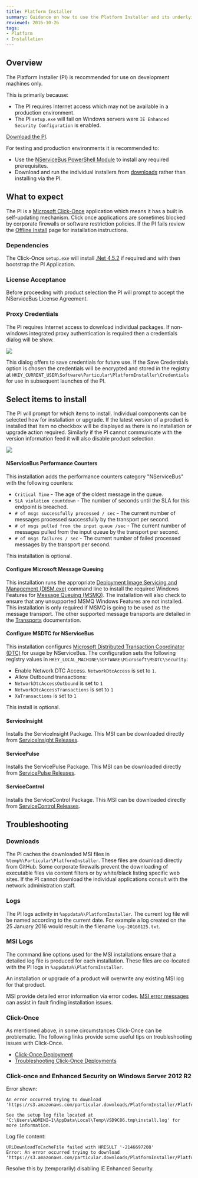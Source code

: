```yaml
---
title: Platform Installer
summary: Guidance on how to use the Platform Installer and its underlying components
reviewed: 2016-10-26
tags:
- Platform
- Installation
---
```


## Overview

The Platform Installer (PI) is recommended for use on development machines only.

This is primarily because:

 * The PI requires Internet access which may not be available in a production environment.
 * The PI `setup.exe` will fail on Windows servers were `IE Enhanced Security Configuration` is enabled.

[Download the PI](https://particular.net/start-platform-download).

For testing and production environments it is recommended to:

 * Use the [NServiceBus PowerShell Module](/nservicebus/operations/management-using-powershell.md) to install any required prerequisites.
 * Download and run the individual installers from [downloads](https://particular.net/downloads) rather than installing via the PI.


## What to expect

The PI is a [Microsoft Click-Once](https://msdn.microsoft.com/en-us/library/t71a733d.aspx) application which means it has a built in self-updating mechanism. Click once applications are sometimes blocked by corporate firewalls or software restriction policies. If the PI fails review the [Offline Install](offline.md) page for installation instructions.


### Dependencies

The Click-Once `setup.exe` will install [.Net 4.5.2](https://www.microsoft.com/en-us/download/details.aspx?id=42643) if required and with then bootstrap the PI Application.


### License Acceptance

Before proceeding with product selection the PI will prompt to accept the NServiceBus License Agreement.


### Proxy Credentials

The PI requires Internet access to download individual packages. If non-windows integrated proxy authentication is required then a credentials dialog will be show.

![](save-credentials.png)

This dialog offers to save credentials for future use. If the Save Credentials option is chosen the credentials will be encrypted and stored in the registry at `HKEY_CURRENT_USER\Software\Particular\PlatformInstaller\Credentials` for use in subsequent launches of the PI.


## Select items to install

The PI will prompt for which items to install. Individual components can be selected how for installation or upgrade. If the latest version of a product is installed that item no checkbox will be displayed as there is no installation or upgrade action required. Similarly if the PI cannot communicate with the version information feed it will also disable product selection.

![](select-items.png)


#### NServiceBus Performance Counters

This installation adds the performance counters category "NServiceBus" with the following counters:

 * `Critical Time` - The age of the oldest message in the queue.
 * `SLA violation countdown` - The number of seconds until the SLA for this endpoint is breached.
 * `# of msgs successfully processed / sec` - The current number of messages processed successfully by the transport per second.
 * `# of msgs pulled from the input queue /sec` - The current number of messages pulled from the input queue by the transport per second.
 * `# of msgs failures / sec` - The current number of failed processed messages by the transport per second.

This installation is optional.


#### Configure Microsoft Message Queuing

This installation runs the appropriate [Deployment Image Servicing and Management (DISM.exe)](https://technet.microsoft.com/en-au/library/hh825236.aspx) command line to install the required Windows Features for [Message Queuing (MSMQ)](https://msdn.microsoft.com/en-us/library/ms711472.aspx). The installation will also check to ensure that any unsupported MSMQ Windows Features are not installed. This installation is only required if MSMQ is going to be used as the message transport. The other supported message transports are detailed in the [Transports](/nservicebus/transports/) documentation.


#### Configure MSDTC for NServiceBus

This installation configures [Microsoft Distributed Transaction Coordinator (DTC)](https://msdn.microsoft.com/en-us/library/ms684146.aspx) for usage by NServiceBus. The configuration sets the following registry values in `HKEY_LOCAL_MACHINE\SOFTWARE\Microsoft\MSDTC\Security`:

 * Enable Network DTC Access. `NetworkDtcAccess` is set to `1`.
 * Allow Outbound transactions:
  * `NetworkDtcAccessOutbound` is set to `1`
  * `NetworkDtcAccessTransactions` is set to `1`
  * `XaTransactions` is set to `1`

 This install is optional.


#### ServiceInsight

Installs the ServiceInsight Package. This MSI can be downloaded directly from [ServiceInsight Releases](https://github.com/Particular/ServiceInsight/releases/latest).


#### ServicePulse

Installs the ServicePulse Package. This MSI can be downloaded directly from [ServicePulse Releases](https://github.com/Particular/ServicePulse/releases/latest).


#### ServiceControl

Installs the ServiceControl Package. This MSI can be downloaded directly from [ServiceControl Releases](https://github.com/Particular/ServiceControl/releases/latest).


## Troubleshooting


### Downloads

The PI caches the downloaded MSI files in `%temp%\Particular\PlatformInstaller`. These files are download directly from GitHub. Some corporate firewalls prevent the downloading of executable files via content filters or by white/black listing specific web sites. If the PI cannot download the individual applications consult with the network administration staff.


### Logs

The PI logs activity in `%appdata%\PlatformInstaller`. The current log file will be named according to the current date. For example a log created on the 25 January 2016 would result in the filename `log-20160125.txt`.


### MSI Logs

The command line options used for the MSI installations ensure that a detailed log file is produced for each installation. These files are co-located with the PI logs in `%appdata%\PlatformInstaller`.

An installation or upgrade of a product will overwrite any existing MSI log for that product.

MSI provide detailed error information via error codes. [MSI error messages](https://msdn.microsoft.com/en-us/library/aa376931.aspx) can assist in fault finding installation issues.


### Click-Once

As mentioned above, in some circumstances Click-Once can be problematic. The following links provide some useful tips on troubleshooting issues with Click-Once.

* [Click-Once Deployment](https://msdn.microsoft.com/en-us/library/t71a733d.aspx)
* [Troubleshooting Click-Once Deployments](https://msdn.microsoft.com/en-us/library/fb94w1t5.aspx)


### Click-once and Enhanced Security on Windows Server 2012 R2

Error shown:

```no-highlight
An error occurred trying to download
'https://s3.amazonaws.com/particular.downloads/PlatformInstaller/PlatformInstaller.application'.

See the setup log file located at
'C:\Users\ADMINI~1\AppData\Local\Temp\VSD9C86.tmp\install.log' for more information.
```

Log file content:

```no-highlight
URLDownloadToCacheFile failed with HRESULT '-2146697208'
Error: An error occurred trying to download
'https://s3.amazonaws.com/particular.downloads/PlatformInstaller/PlatformInstaller.application'.
```

Resolve this by (temporarily) disabling IE Enhanced Security.
